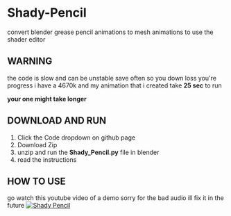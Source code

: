 # Shady-Pencil
convert blender grease pencil animations to mesh animations to use the shader editor

## **WARNING**
the code is slow and can be unstable save often so you down loss you're progress
i have a 4670k and my animation that i created take **25 sec** to run 

**your one might take longer**

## DOWNLOAD AND RUN

1. Click the Code dropdown on github page 
2. Download Zip 
3. unzip and run the **Shady_Pencil.py** file in blender
4. read the instructions

## HOW TO USE 

go watch this youtube video of a demo sorry for the bad audio ill fix it in the future
[![Shady Pencil]()]((https://youtu.be/7wY5nFMHoSI))
